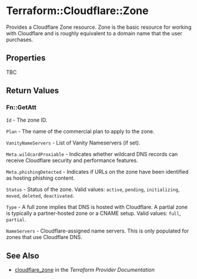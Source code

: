 # Terraform::Cloudflare::Zone

Provides a Cloudflare Zone resource. Zone is the basic resource for working with Cloudflare and is roughly equivalent to a domain name that the user purchases.

## Properties

TBC

## Return Values

### Fn::GetAtt

`Id` - The zone ID.

`Plan` - The name of the commercial plan to apply to the zone.

`VanityNameServers` - List of Vanity Nameservers (if set).

`Meta.wildcardProxiable` - Indicates whether wildcard DNS records can receive Cloudflare security and performance features.

`Meta.phishingDetected` - Indicates if URLs on the zone have been identified as hosting phishing content.

`Status` - Status of the zone. Valid values: `active`, `pending`, `initializing`, `moved`, `deleted`, `deactivated`.

`Type` - A full zone implies that DNS is hosted with Cloudflare. A partial zone is typically a partner-hosted zone or a CNAME setup. Valid values: `full`, `partial`.

`NameServers` - Cloudflare-assigned name servers. This is only populated for zones that use Cloudflare DNS.

## See Also

* [cloudflare_zone](https://www.terraform.io/docs/providers/cloudflare/r/zone.html) in the _Terraform Provider Documentation_